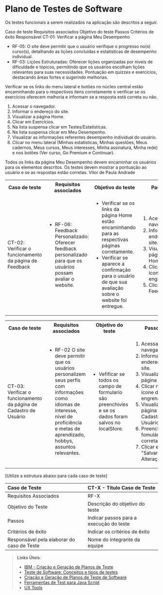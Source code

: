 # Plano de Testes de Software


Os testes funcionais a serem realizados na aplicação são descritos a seguir. 

 <tr>
  <th>Caso de teste</th>
  <th>Requisitos associados</th>
  <th>Objetivo do teste</th>
  <th>Passos</th>
  <th>Critérios de êxito</th>
  <th>Responsável</th>
 </tr>
 <tr>
  <td>CT-01: Verificar a página Meu Desempenho</td>
  <td>
   <ul>
    <li>RF-05:	O site deve permitir que o usuário verifique o progresso no(s) curso(s), detalhando as lições concluídas e estatísticas de desempenho individual.</li>
        <li>RF-03:	Lições Estruturadas: Oferecer lições organizadas por níveis de dificuldade e tópicos, permitindo que os usuários escolham lições relevantes para suas necessidades. Pontuação em quizzes e exercícios, destacando áreas fortes e sugerindo melhorias.</li>
   </ul>
  </td>
  <td>Verificar se os links do menu lateral e botões no núcleo central estão encaminhando para o respectivos itens corretamente e verificar se os exercícios oferecem melhoria e informam se a resposta está correta ou não.</td>
  <td>
   <ol>
    <li>Acessar o navegador.</li>
    <li>Informar o endereço do site.</li>
    <li>Visualizar a página Home.</li>
    <li>Clicar em Exercícios.</li>
    <li>Na lista suspensa clicar em Testes/Estatísticas.</li>
    <li>Na lista suspensa clicar em Meu Desempenho.</li>
    <li>Visualizar as informações referentes desempenho individual do usuário.</li>
    <li>Clicar no menu lateral (Minhas estatísticas, Minhas questões, Meus cadernos, Meus cursos, Meus interesses, Minha assinatura, Minha rede) e nos botões (Ver curso, Go Premium e Continuar).</li>  
   </ol>
   </td>
  <td>Todos os links da página Meu Desempenho devem encaminhar os usuários para os elementos descritos. Os testes devem mostrar a pontuação ao usuário e se as respostas estão corretas.</td>
  <td>Vitor de Paula Andrade</td>
 </tr>
</table>
<table>
 <tr>
  <th>Caso de teste</th>
  <th>Requisitos associados</th>
  <th>Objetivo do teste</th>
  <th>Passos</th>
  <th>Critérios de êxito</th>
  <th>Responsável</th>
 </tr>
 <tr>
  <td>CT-02: Verificar o funcionamento da página de Feedback</td>
  <td>
   <ul>
    <li>RF-06:	Feedback Personalizado: Oferecer feedback personalizado para que os usuários possam avaliar o website.</li>
   
   </ul>
  </td>
  <td><ul><li>Verificar se os links da página Home estão encaminhando para as respectivas páginas corretamente.</li>
  <li>Verificar se aparece a confirmação para o usuário de que sua avaliação sobre o website foi entregue.</li>
  
  </ul></td>
  
  <td>
   <ol>
    <li>Acessar o navegador.</li>
    <li>Informar o endereço do site.</li>
    <li>Visualizar a página Home.</li>
    <li>Clicar no ícone de engrenagem.</li>
    <li>Clicar em Feedback.</li>
   </ol>
   </td>
  <td>Todos os links da página Home devem encaminhar os usuários para as páginas descritas.</td>
  <td>Emília Raphael dos Santos</td>
 </tr>
</table>

<table>
 <tr>
  <th>Caso de teste</th>
  <th>Requisitos associados</th>
  <th>Objetivo do teste</th>
  <th>Passos</th>
  <th>Critérios de êxito</th>
  <th>Responsável</th>
 </tr>
 <tr>
  <td>CT-03: Verificar o funcionamento da página de Cadastro de Usuário </td>
  <td>
   <ul>
    <li>RF-02 O site deve permitir que os usuários personalizem seus perfis com informações como idiomas de interesse, nível de proficiência e metas de aprendizado, hobbys, assuntos relevantes.</li>
   </ul>
  </td>
  <td>
   <ul>
    <li> Vefificar se todos os campo de formulario são preenchivíes e se os dados foram salvos no localStore.</li>  
   </ul>
  </td>
  
  <td>
   <ol>
    <li>Acessar o navegador.</li>
    <li>Informar o endereço do site.</li>
    <li>Visualizar a página Home.</li>
    <li>Clicar no ícone de engrenagem.</li>
    <li>Visualizar a página Cadastro de Usuário.</li>
    <li>Preencher o fomulário corretamente.</li>
    <li>Clicar em "Salvar Alterações"</li>
   </ol>
   </td>
  <td>As informações registradas pelo usuário no momento que preencher os fonmulários devem estar disponibilizadas na página de Cadastro de Usuário para alguma alteração futura .</td>
  <td>João Victor Diniz Piazza</td>
 </tr>
</table>

[Utilize a estrutura abaixo para cada caso de teste]

|Caso de Teste    | CT-X - Título Caso de Teste |
|:---|:---|
| Requisitos Associados | RF-X |
| Objetivo do Teste | Descrição do objetivo do teste |
| Passos | Indicar passos para a execução do teste |
| Critérios de êxito | Indicar os critérios de êxito  |
| Responsável pela elaborar do caso de Teste | Nome do integrante da equipe |
 
> **Links Úteis**:
> - [IBM - Criação e Geração de Planos de Teste](https://www.ibm.com/developerworks/br/local/rational/criacao_geracao_planos_testes_software/index.html)
> -  [Teste de Software: Conceitos e tipos de testes](https://blog.onedaytesting.com.br/teste-de-software/)
> - [Criação e Geração de Planos de Teste de Software](https://www.ibm.com/developerworks/br/local/rational/criacao_geracao_planos_testes_software/index.html)
> - [Ferramentas de Test para Java Script](https://geekflare.com/javascript-unit-testing/)
> - [UX Tools](https://uxdesign.cc/ux-user-research-and-user-testing-tools-2d339d379dc7)

